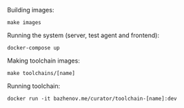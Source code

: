 Building images:

```
make images
```

Running the system (server, test agent and frontend):

```
docker-compose up
```

Making toolchain images:

```
make toolchains/[name]
```

Running toolchain:

```
docker run -it bazhenov.me/curator/toolchain-[name]:dev
```